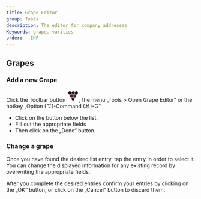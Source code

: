 ```yaml
---
title: Grape Editor
group: Tools
description: The editor for company addresses
Keywords: grape, varities
order: -.INF
---
```


## Grapes

### Add a new Grape

Click the Toolbar button ![toolbar_32_book.png](img/toolbar_32_grape.png), the menu „Tools > Open Grape Editor“ or the hotkey „Option (⌥)-Command (⌘)-G“

- Click on the  button below the list.
- Fill out the appropriate fields
- Then click on the „Done“ button.

### Change a grape

Once you have found the desired list entry, tap the entry in order to select it.
You can change the displayed information for any existing record by overwriting the appropriate fields.

After you complete the desired entries confirm your entries by clicking on the „OK“ button, or click on the „Cancel“ button to discard them.